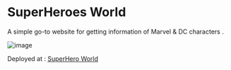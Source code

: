 ﻿# SuperHeroes World
A simple go-to website for getting information of Marvel & DC characters . 

![image](https://user-images.githubusercontent.com/58385148/216756332-e00837b0-61b5-4c58-a390-0eb39b4bab24.png)

Deployed at : <a href="https://superhero-world.vercel.app/" target="_blank">SuperHero World</a>

